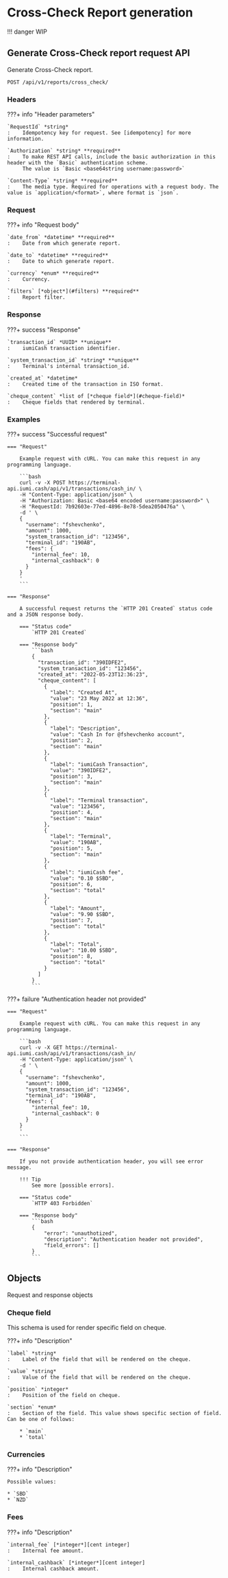 # Cross-Check Report generation

!!! danger
    WIP

## Generate Cross-Check report request API

Generate Cross-Check report.

`POST /api/v1/reports/cross_check/`


### Headers

???+ info "Header parameters"

    `RequestId` *string*
    :    Idempotency key for request. See [idempotency] for more information.

    `Authorization` *string* **required**
    :    To make REST API calls, include the basic authorization in this header with the `Basic` authentication scheme. 
         The value is `Basic <base64string username:password>`

    `Content-Type` *string* **required**
    :    The media type. Required for operations with a request body. The value is `application/<format>`, where format is `json`.


### Request

???+ info "Request body"

    `date_from` *datetime* **required**
    :    Date from which generate report.

    `date_to` *datetime* **required**
    :    Date to which generate report.

    `currency` *enum* **required**
    :    Currency.

    `filters` [*object*](#filters) **required**
    :    Report filter.


### Response

???+ success "Response"

    `transaction_id` *UUID* **unique**
    :    iumiCash transaction identifier.

    `system_transaction_id` *string* **unique**
    :    Terminal's internal transaction_id.

    `created_at` *datetime*
    :    Created time of the transaction in ISO format.

    `cheque_content` *list of [*cheque field*](#cheque-field)*
    :    Cheque fields that rendered by terminal.


### Examples

???+ success "Successful request"

    === "Request"

        Example request with cURL. You can make this request in any programming language.

        ```bash
        curl -v -X POST https://terminal-api.iumi.cash/api/v1/transactions/cash_in/ \
        -H "Content-Type: application/json" \
        -H "Authorization: Basic <base64 encoded username:password>" \
        -H "RequestId: 7b92603e-77ed-4896-8e78-5dea2050476a" \
        -d ' \
        {
          "username": "fshevchenko",
          "amount": 1000,
          "system_transaction_id": "123456",
          "terminal_id": "190AB",
          "fees": {
            "internal_fee": 10,
            "internal_cashback": 0
          }
        }
        '
        ```

    === "Response"

        A successful request returns the `HTTP 201 Created` status code and a JSON response body.

        === "Status code"
            `HTTP 201 Created`

        === "Response body"
            ```bash
            {
              "transaction_id": "390IDFE2",
              "system_transaction_id": "123456",
              "created_at": "2022-05-23T12:36:23",
              "cheque_content": [
                {
                  "label": "Created At",
                  "value": "23 May 2022 at 12:36",
                  "position": 1,
                  "section": "main"
                },
                {
                  "label": "Description",
                  "value": "Cash In for @fshevchenko account",
                  "position": 2,
                  "section": "main"
                },
                {
                  "label": "iumiCash Transaction",
                  "value": "390IDFE2",
                  "position": 3,
                  "section": "main"
                },
                {
                  "label": "Terminal transaction",
                  "value": "123456",
                  "position": 4,
                  "section": "main"
                },
                {
                  "label": "Terminal",
                  "value": "190AB",
                  "position": 5,
                  "section": "main"
                },
                {
                  "label": "iumiCash fee",
                  "value": "0.10 $SBD",
                  "position": 6,
                  "section": "total"
                },
                {
                  "label": "Amount",
                  "value": "9.90 $SBD",
                  "position": 7,
                  "section": "total"
                },
                {
                  "label": "Total",
                  "value": "10.00 $SBD",
                  "position": 8,
                  "section": "total"
                }
              ]
            }
            ```

???+ failure "Authentication header not provided"

    === "Request"

        Example request with cURL. You can make this request in any programming language.

        ```bash
        curl -v -X GET https://terminal-api.iumi.cash/api/v1/transactions/cash_in/
        -H "Content-Type: application/json" \
        -d ' \
        {
          "username": "fshevchenko",
          "amount": 1000,
          "system_transaction_id": "123456",
          "terminal_id": "190AB",
          "fees": {
            "internal_fee": 10,
            "internal_cashback": 0
          }
        }
        '
        ```

    === "Response"

        If you not provide authentication header, you will see error message.

        !!! Tip
            See more [possible errors].

        === "Status code"
            `HTTP 403 Forbidden`

        === "Response body"
            ```bash
            {
                "error": "unauthotized",
                "description": "Authentication header not provided",
                "field_errors": []
            }
            ```


## Objects

Request and response objects

### Cheque field

This schema is used for render specific field on cheque.

???+ info "Description"

    `label` *string*
    :    Label of the field that will be rendered on the cheque.

    `value` *string*
    :    Value of the field that will be rendered on the cheque.

    `position` *integer*
    :    Position of the field on cheque.

    `section` *enum*
    :    Section of the field. This value shows specific section of field. Can be one of follows:
        
        * `main`
        * `total`


### Currencies

???+ info "Description"

    Possible values:

    * `SBD`
    * `NZD`

### Fees

???+ info "Description"

    `internal_fee` [*integer*][cent integer]
    :    Internal fee amount.

    `internal_cashback` [*integer*][cent integer]
    :    Internal cashback amount.


[idempotency]: ../idempotency.md
[possible errors]: ../responses.md#failed-requests
[cent integer]: ../types.md#cent-integer
